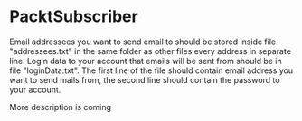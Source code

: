 # PacktSubscriber

Email addressees you want to send email to should be stored inside file "addressees.txt" in the same folder as other files every address in separate line.
Login data to your account that emails will be sent from should be in file "loginData.txt". The first line of the file should contain email address you want to send mails from, the second line should contain the password to your account.

More description is coming
